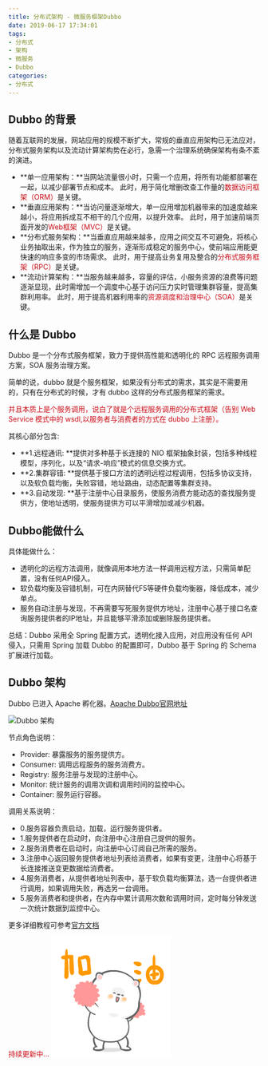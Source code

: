 ```yaml
---
title: 分布式架构 - 微服务框架Dubbo
date: 2019-06-17 17:34:01
tags:
- 分布式
- 架构
- 微服务
- Dubbo
categories:
- 分布式
---
```

## Dubbo 的背景
随着互联网的发展，网站应用的规模不断扩大，常规的垂直应用架构已无法应对，分布式服务架构以及流动计算架构势在必行，急需一个治理系统确保架构有条不紊的演进。
<!-- more -->
- **单一应用架构：**当网站流量很小时，只需一个应用，将所有功能都部署在一起，以减少部署节点和成本。 此时，用于简化增删改查工作量的<span style="color:#CA0C16">数据访问框架（ORM）</span>是关键。
- **垂直应用架构：**当访问量逐渐增大，单一应用增加机器带来的加速度越来越小，将应用拆成互不相干的几个应用，以提升效率。 此时，用于加速前端页面开发的<span style="color:#CA0C16">Web框架（MVC）</span>是关键。
- **分布式服务架构：**当垂直应用越来越多，应用之间交互不可避免，将核心业务抽取出来，作为独立的服务，逐渐形成稳定的服务中心，使前端应用能更快速的响应多变的市场需求。 此时，用于提高业务复用及整合的<span style="color:#CA0C16">分布式服务框架（RPC）</span>是关键。
- **流动计算架构：**当服务越来越多，容量的评估，小服务资源的浪费等问题逐渐显现，此时需增加一个调度中心基于访问压力实时管理集群容量，提高集群利用率。 
此时，用于提高机器利用率的<span style="color:#CA0C16">资源调度和治理中心（SOA）</span>是关键。

## 什么是 Dubbo

Dubbo 是一个分布式服务框架，致力于提供高性能和透明化的 RPC 远程服务调用方案，SOA 服务治理方案。

简单的说，dubbo 就是个服务框架，如果没有分布式的需求，其实是不需要用的，只有在分布式的时候，才有 dubbo 这样的分布式服务框架的需求。

<span style="color:#CA0C16">并且本质上是个服务调用，说白了就是个远程服务调用的分布式框架（告别 Web Service 模式中的 wsdl,以服务者与消费者的方式在 dubbo 上注册）。</span>

其核心部分包含:
- **1.远程通讯: **提供对多种基于长连接的 NIO 框架抽象封装，包括多种线程模型，序列化，以及“请求-响应”模式的信息交换方式。
- **2.集群容错: **提供基于接口方法的透明远程过程调用，包括多协议支持，以及软负载均衡，失败容错，地址路由，动态配置等集群支持。
- **3.自动发现: **基于注册中心目录服务，使服务消费方能动态的查找服务提供方，使地址透明，使服务提供方可以平滑增加或减少机器。

## Dubbo能做什么

具体能做什么：

- 透明化的远程方法调用，就像调用本地方法一样调用远程方法，只需简单配置，没有任何API侵入。      
- 软负载均衡及容错机制，可在内网替代F5等硬件负载均衡器，降低成本，减少单点。
- 服务自动注册与发现，不再需要写死服务提供方地址，注册中心基于接口名查询服务提供者的IP地址，并且能够平滑添加或删除服务提供者。

总结：Dubbo 采用全 Spring 配置方式，透明化接入应用，对应用没有任何 API 侵入，只需用 Spring 加载 Dubbo 的配置即可，Dubbo 基于 Spring 的 Schema 扩展进行加载。

## Dubbo 架构

Dubbo 已进入 Apache 孵化器。[Apache Dubbo官网地址](http://dubbo.apache.org/zh-cn/index.html)

![Dubbo 架构](http://dubbo.apache.org/img/architecture.png)

节点角色说明：
- Provider: 暴露服务的服务提供方。
- Consumer: 调用远程服务的服务消费方。
- Registry: 服务注册与发现的注册中心。
- Monitor: 统计服务的调用次调和调用时间的监控中心。
- Container: 服务运行容器。

调用关系说明：
- 0.服务容器负责启动，加载，运行服务提供者。
- 1.服务提供者在启动时，向注册中心注册自己提供的服务。
- 2.服务消费者在启动时，向注册中心订阅自己所需的服务。
- 3.注册中心返回服务提供者地址列表给消费者，如果有变更，注册中心将基于长连接推送变更数据给消费者。
- 4.服务消费者，从提供者地址列表中，基于软负载均衡算法，选一台提供者进行调用，如果调用失败，再选另一台调用。
- 5.服务消费者和提供者，在内存中累计调用次数和调用时间，定时每分钟发送一次统计数据到监控中心。



更多详细教程可参考[官方文档](http://dubbo.apache.org/zh-cn/docs/user/quick-start.html)

<span style="color:#CA0C16">持续更新中...</span>
<img src="/images/Come on/Come on5.gif">
